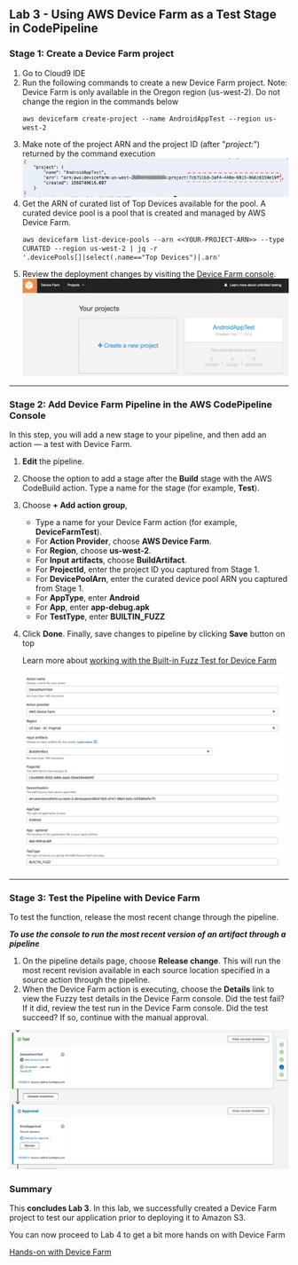 
## Lab 3 - Using AWS Device Farm as a Test Stage in CodePipeline

### Stage 1: Create a Device Farm project

1. Go to Cloud9 IDE
2. Run the following commands to create a new Device Farm project. Note: Device Farm is only available in the Oregon region (us-west-2). Do not change the region in the commands below
    ```console
    aws devicefarm create-project --name AndroidAppTest --region us-west-2
    ```
3. Make note of the project ARN and the project ID (after "_project:_") returned by the command execution
![create-devicefarm](./img/Lab3-Stage1-Create-DeviceFarm.png)
4. Get the ARN of curated list of Top Devices available for the pool. A curated device pool is a pool that is created and managed by AWS Device Farm.
    ```console
    aws devicefarm list-device-pools --arn <<YOUR-PROJECT-ARN>> --type CURATED --region us-west-2 | jq -r '.devicePools[]|select(.name=="Top Devices")|.arn'
    ```
5.  Review the deployment changes by visiting the [Device Farm console](https://us-west-2.console.aws.amazon.com/devicefarm).
![complete-devicefarm](./img/Lab3-Stage1-Complete-DeviceFarm.png)

***

### Stage 2: Add Device Farm Pipeline in the AWS CodePipeline Console

In this step, you will add a new stage to your pipeline, and then add an action — a test with Device Farm.

1. **Edit** the pipeline.
2. Choose the option to add a stage after the **Build** stage with the AWS CodeBuild action. Type a name for the stage (for example, **Test**).
3. Choose **+ Add action group**,
   - Type a name for your Device Farm action (for example, **DeviceFarmTest**).
   - For **Action Provider**, choose **AWS Device Farm**.
   - For **Region**, choose **us-west-2**.
   - For **Input artifacts**, choose **BuildArtifact**.
   - For **ProjectId**, enter the project ID you captured from Stage 1.
   - For **DevicePoolArn**, enter the curated device pool ARN you captured from Stage 1.
   - For **AppType**, enter **Android**
   - For **App**, enter **app-debug.apk**
   - For **TestType**, enter **BUILTIN_FUZZ**
4. Click **Done**. Finally, save changes to pipeline by clicking **Save** button on top

    Learn more about [working with the Built-in Fuzz Test for Device Farm](https://docs.aws.amazon.com/devicefarm/latest/developerguide/test-types-built-in-fuzz.html)

    ![DeviceFarmAction](./img/Lab3-DeviceFarmAction.png)

***

### Stage 3: Test the Pipeline with Device Farm

To test the function, release the most recent change through the pipeline.

**_To use the console to run the most recent version of an artifact through a pipeline_**

1. On the pipeline details page, choose **Release change**. This will run the most recent revision available in each source location specified in a source action through the pipeline.
2. When the Device Farm action is executing, choose the **Details** link to view the Fuzzy test details in the Device Farm console. Did the test fail? If it did, review the test run in the Device Farm console. Did the test succeed? If so, continue with the manual approval.

![DeviceFarmActionComplete](./img/Lab3-DeviceFarmActionComplete.png)

### Summary

This **concludes Lab 3**. In this lab, we successfully created a Device Farm project to test our application prior to deploying it to Amazon S3.

You can now proceed to Lab 4 to get a bit more hands on with Device Farm

[Hands-on with Device Farm](4_Lab4.md)
